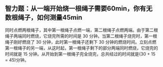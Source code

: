##  智力题：从一端开始烧一根绳子需要60min，你有无数根绳子，如何测量45min


同时点燃两根绳子，其中第一根绳子点燃一端，第二根绳子点燃两端。由于第二根绳子两端同时燃烧，它烧完所需的时间是 30 分钟。当第二根绳子烧完时，第一根绳子刚好燃烧了 30 分钟，此时第一根绳子还剩下 30 分钟的燃烧时间。立刻点燃第一根绳子的另一端，从这时起，第一根绳子剩下的部分两端同时燃烧，它烧完的时间就是 15 分钟。从开始到第一根绳子完全烧完，总共经过的时间就是\(30 + 15 = 45\)分钟。